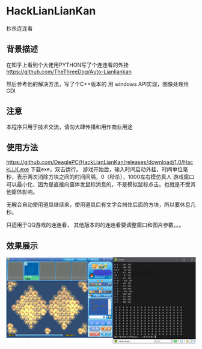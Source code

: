 # HackLianLianKan
秒杀连连看

## 背景描述 ##
在知乎上看到个大佬用PYTHON写了个连连看的外挂 https://github.com/TheThreeDog/Auto-Lianliankan

然后参考他的解决方法，写了个C++版本的
用 windows API实现，图像处理用 GDI

## 注意 ##
本程序只用于技术交流，请勿大肆传播和用作商业用途

## 使用方法 ##
https://github.com/DeaglePC/HackLianLianKan/releases/download/1.0/HackLLK.exe
下载exe，双击运行。
游戏开始后，输入时间启动外挂，时间单位毫秒，表示两次消除方块之间的时间间隔，0（秒杀），1000左右模仿真人
游戏窗口可以最小化，因为是直接向窗体发鼠标消息的，不是模拟鼠标点击。也就是不受其他窗体影响。

无解会自动使用道具继续来，使用道具后有文字会挡住后面的方块，所以要休息几秒。

只适用于QQ游戏的连连看，
其他版本的的连连看要调整窗口和图片参数。。。

## 效果展示 ##
![this is result](https://github.com/DeaglePC/HackLianLianKan/raw/master/picture/1.png)
